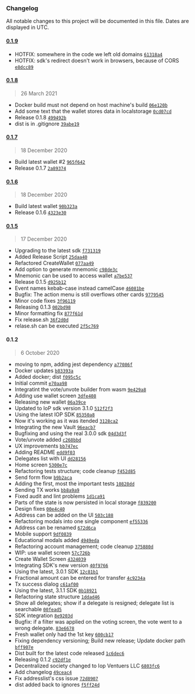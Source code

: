 ### Changelog

All notable changes to this project will be documented in this file. Dates are displayed in UTC.

#### [0.1.9](https://github.com/Internet-of-People/iop-webwallet/0.1.8..0.1.9)

- HOTFIX: somewhere in the code we left old domains [`61318a4`](https://github.com/Internet-of-People/iop-webwallet/commit/61318a4c6f1fea95181e7af8b1f231490c298f4e)
- HOTFIX: sdk's redirect doesn't work in browsers, because of CORS [`e8dcc89`](https://github.com/Internet-of-People/iop-webwallet/commit/e8dcc89051e86f6d9cfc73fc1101ccfd0d6a2958)

#### [0.1.8](https://github.com/Internet-of-People/iop-webwallet/0.1.7..0.1.8)

> 26 March 2021

- Docker build must not depend on host machine's build [`06e120b`](https://github.com/Internet-of-People/iop-webwallet/commit/06e120b9e65ba2682471f0e0b7fbc966513c0739)
- Add some text that the wallet stores data in localstorage [`0cd07cd`](https://github.com/Internet-of-People/iop-webwallet/commit/0cd07cd79ad073dbbbd0a17f4d77a3bce78c59b7)
- Release 0.1.8 [`499492b`](https://github.com/Internet-of-People/iop-webwallet/commit/499492b5b90bc39ed759d515a123ba578bae2559)
- dist is in .gitignore [`39abe19`](https://github.com/Internet-of-People/iop-webwallet/commit/39abe19fb0a13113b0809fe1486178e383896bdb)

#### [0.1.7](https://github.com/Internet-of-People/iop-webwallet/0.1.6..0.1.7)

> 18 December 2020

- Build latest wallet #2 [`965f642`](https://github.com/Internet-of-People/iop-webwallet/commit/965f642da4a3abb14fe8a7a15fc22ee787403d0b)
- Release 0.1.7 [`2a89374`](https://github.com/Internet-of-People/iop-webwallet/commit/2a89374521699dd9f5497cfa84dcc2129121d320)

#### [0.1.6](https://github.com/Internet-of-People/iop-webwallet/0.1.5..0.1.6)

> 18 December 2020

- Build latest wallet [`90b323a`](https://github.com/Internet-of-People/iop-webwallet/commit/90b323a3a068c529e3eaa6fe89430c0a6b690993)
- Release 0.1.6 [`4323e30`](https://github.com/Internet-of-People/iop-webwallet/commit/4323e30fab6c71ab5d58802216f00b92b5728918)

#### [0.1.5](https://github.com/Internet-of-People/iop-webwallet/0.1.2..0.1.5)

> 17 December 2020

- Upgrading to the latest sdk [`f731319`](https://github.com/Internet-of-People/iop-webwallet/commit/f7313197b354273e8c754d205cb076a40e72cb9b)
- Added Release Script [`25daa40`](https://github.com/Internet-of-People/iop-webwallet/commit/25daa40aecfeff8e514dd729662a56f5b6dec68f)
- Refactored CreateWallet [`077aa49`](https://github.com/Internet-of-People/iop-webwallet/commit/077aa495252b9af8ef0ae04562537aaaaa980d16)
- Add option to generate mnemonic [`c98de3c`](https://github.com/Internet-of-People/iop-webwallet/commit/c98de3cd2c26e72b52d29b52c042864b2e682826)
- Mnemonic can be used to access wallet [`a7be537`](https://github.com/Internet-of-People/iop-webwallet/commit/a7be5373b8101a4eb6a5bdce04fc80f0b0d3255e)
- Release 0.1.5 [`d925b12`](https://github.com/Internet-of-People/iop-webwallet/commit/d925b126190cc33155dc61ffc38d2fa03e39fb6f)
- Event names kebab-case instead camelCase [`46081be`](https://github.com/Internet-of-People/iop-webwallet/commit/46081bed68063a5a6ffbf601eced2a9ff385b2ec)
- Bugfix: The action menu is still overflows other cards [`9779545`](https://github.com/Internet-of-People/iop-webwallet/commit/9779545b82285763c52cd86cb31579fc00274050)
- Minor code fixes [`3f96119`](https://github.com/Internet-of-People/iop-webwallet/commit/3f96119ddda639bd7199e8aab711df2d132559db)
- Releasing 0.1.3 [`002bd98`](https://github.com/Internet-of-People/iop-webwallet/commit/002bd9842670dbc87cb5b12bac4ebae511751773)
- Minor formatting fix [`877f61d`](https://github.com/Internet-of-People/iop-webwallet/commit/877f61d1f14bb0a35ddfe77d2b9bfd59f248ed02)
- Fix release.sh [`36f2d0d`](https://github.com/Internet-of-People/iop-webwallet/commit/36f2d0d196fbba2a0a44df0256e877d3a226c5df)
- relase.sh can be executed [`2f5c769`](https://github.com/Internet-of-People/iop-webwallet/commit/2f5c76956fd0852b5d77e90cec21f340fd651b68)

#### 0.1.2

> 6 October 2020

- moving to npm, adding jest dependency [`a77086f`](https://github.com/Internet-of-People/iop-webwallet/commit/a77086f2161d048f32b3687b8aec8aef64918340)
- Docker updates [`b83393a`](https://github.com/Internet-of-People/iop-webwallet/commit/b83393ab1e9f7406bcac50d4bba7acbc6eae77d3)
- Added docker; dist [`f095c5c`](https://github.com/Internet-of-People/iop-webwallet/commit/f095c5c9117ee9f262fb54ba8ad54d9083c1e3a7)
- Initial commit [`e70aa98`](https://github.com/Internet-of-People/iop-webwallet/commit/e70aa98d555961958c7fdb6c704d84f9e231cb9b)
- Integratint the vote/unvote builder from wasm [`9e429a8`](https://github.com/Internet-of-People/iop-webwallet/commit/9e429a8edab5947a8ef7afa1b5e66789f960631d)
- Adding use wallet screen [`3dfe408`](https://github.com/Internet-of-People/iop-webwallet/commit/3dfe4082d5b7ff20d59ef2d06f1a41d15a80ab48)
- Releasing new wallet [`06a39ce`](https://github.com/Internet-of-People/iop-webwallet/commit/06a39ceeba7c01949d432230a877506c06867c38)
- Updated to IoP sdk version 3.1.0 [`512f2f3`](https://github.com/Internet-of-People/iop-webwallet/commit/512f2f353e6bdb86de2c1c560cb358d074be653c)
- Using the latest IOP SDK [`85350a8`](https://github.com/Internet-of-People/iop-webwallet/commit/85350a8a97f83e37ea4ec63b76337c7c7d1f30bc)
- Now it's working as it was itended [`3128ca2`](https://github.com/Internet-of-People/iop-webwallet/commit/3128ca23eb5b7f8d61dccd8e1ce57159e6442b32)
- Integrating the new Vault [`96eacb7`](https://github.com/Internet-of-People/iop-webwallet/commit/96eacb733673b6b794107f2ad53e3f965af48968)
- Bugfixing and using the real 3.0.0 sdk [`04d3d3f`](https://github.com/Internet-of-People/iop-webwallet/commit/04d3d3fb7b2ae1ca1707c6792f69ace2d3c74cbd)
- Vote/unvote added [`c268bbd`](https://github.com/Internet-of-People/iop-webwallet/commit/c268bbd21aa7f8f643dccfd43bfd0a67023ecf3f)
- UX improvements [`bb747ec`](https://github.com/Internet-of-People/iop-webwallet/commit/bb747ec4ed7d6bfb7cd172ffb4488be7cfeb3872)
- Adding README [`edd9f03`](https://github.com/Internet-of-People/iop-webwallet/commit/edd9f03921de8b0c7247789478b7b206a0407e4a)
- Delegates list with UI [`dd28156`](https://github.com/Internet-of-People/iop-webwallet/commit/dd2815655e8ae9ff09d21260aa227d78f86f4e02)
- Home screen [`5300e7c`](https://github.com/Internet-of-People/iop-webwallet/commit/5300e7cf5e762b53e799c57100c0c20bb9084d38)
- Refactoring tests structure; code cleanup [`f452d85`](https://github.com/Internet-of-People/iop-webwallet/commit/f452d85316194fadf89ac2aac3b9fd822786cde6)
- Send form flow [`b9b2aca`](https://github.com/Internet-of-People/iop-webwallet/commit/b9b2aca12a0ef22193b9be8c250c1e58e08a3243)
- Adding the first, most the important tests [`10828dd`](https://github.com/Internet-of-People/iop-webwallet/commit/10828dd7aad8474fe73c90f133dedc0a259c0808)
- Sending TX works [`bb8a9a9`](https://github.com/Internet-of-People/iop-webwallet/commit/bb8a9a980745476e60478bd9fac57fa04ec3a9b5)
- Fixed audit and lint problems [`1d1ca91`](https://github.com/Internet-of-People/iop-webwallet/commit/1d1ca91ee66b3bc019ac1f4046c42ca5512d84ec)
- Parts of the state is now persisted in local storage [`f839200`](https://github.com/Internet-of-People/iop-webwallet/commit/f839200071d2294ff87326d752e0057256e188c1)
- Design fixes [`00e4c40`](https://github.com/Internet-of-People/iop-webwallet/commit/00e4c40d6a0e0dbf8e772b1c658180192553e9e8)
- Address can be added on the UI [`503c188`](https://github.com/Internet-of-People/iop-webwallet/commit/503c188234bf8815ff18d3c5e54963e4a68e0538)
- Refactoring modals into one single component [`ef55336`](https://github.com/Internet-of-People/iop-webwallet/commit/ef55336ad2e2ad1495ac133a74164343bed5a9cf)
- Address can be renamed [`672d6ca`](https://github.com/Internet-of-People/iop-webwallet/commit/672d6cadc4d2c7186aaecc6b4ea8ca5d7b2db790)
- Mobile support [`9df0839`](https://github.com/Internet-of-People/iop-webwallet/commit/9df0839907b192cb92c27b2ed6daa1b94d56a639)
- Educational modals added [`4949eda`](https://github.com/Internet-of-People/iop-webwallet/commit/4949eda0650ab5a921e05dcf1a8c11742dad566f)
- Refactoring account management; code cleanup [`375880d`](https://github.com/Internet-of-People/iop-webwallet/commit/375880ddb8b65664cd3bd3081e5b09230db672b9)
- WIP: use wallet screen [`57c726b`](https://github.com/Internet-of-People/iop-webwallet/commit/57c726b2c62fc3ec23b61e0717ed059c6d961552)
- Create Wallet Screen [`4324039`](https://github.com/Internet-of-People/iop-webwallet/commit/43240390aab84c7ed2fd239eb0ceccb9c0a51ec9)
- Integrating SDK's new version [`40f9766`](https://github.com/Internet-of-People/iop-webwallet/commit/40f9766b55c68aead0f8de862a47a7e705d27364)
- Using the latest, 3.0.1 SDK [`12c81b1`](https://github.com/Internet-of-People/iop-webwallet/commit/12c81b1618246a4af7d70eb0a9afc94c7996d0d2)
- Fractional amount can be entered for transfer [`4c9234a`](https://github.com/Internet-of-People/iop-webwallet/commit/4c9234a8943cf1bb1d8a81935b0654d8eb6a1174)
- Tx success dialog [`c61af00`](https://github.com/Internet-of-People/iop-webwallet/commit/c61af00b7b57284423d5d3607e2491ea5d0e91c4)
- Using the latest, 3.1.1 SDK [`0b18921`](https://github.com/Internet-of-People/iop-webwallet/commit/0b18921132131f2ba4a48c655d90531d90bec0aa)
- Refactoring state structure [`1ddad46`](https://github.com/Internet-of-People/iop-webwallet/commit/1ddad46311f2360791ac7ce0053ff2e5a559193e)
- Show all delegates; show if a delegate is resigned; delegate list is searchable [`00fead5`](https://github.com/Internet-of-People/iop-webwallet/commit/00fead5a67d83fa1a05446467e91eef9f716a55a)
- SDK integration [`8e9203d`](https://github.com/Internet-of-People/iop-webwallet/commit/8e9203d8be0a9990ce776e134d2f22729d35a976)
- Bugfix: if a filter was applied on the voting screen, the vote went to a wrong delegate. [`83e6678`](https://github.com/Internet-of-People/iop-webwallet/commit/83e66780d8d66736eff0ef41b811e2d15e880c1e)
- Fresh wallet only had the 1st key [`600cb17`](https://github.com/Internet-of-People/iop-webwallet/commit/600cb17bf3b5491e7d3b8fa008b21a39528e7151)
- Fixing dependency versioning; Build new release; Update docker path [`bff907e`](https://github.com/Internet-of-People/iop-webwallet/commit/bff907edd92ed6be44958fda66881e260639a33a)
- Dist built for the latest code released [`1c6dec6`](https://github.com/Internet-of-People/iop-webwallet/commit/1c6dec63701a81c50105a29cb621c24f9ac03633)
- Releasing 0.1.2 [`c92df1e`](https://github.com/Internet-of-People/iop-webwallet/commit/c92df1ec95d97102a1307f708ea9a49b67323cf0)
- Decentralized society changed to Iop Ventuers LLC [`6803fc6`](https://github.com/Internet-of-People/iop-webwallet/commit/6803fc6edd3eda160a005c43308afe528da36056)
- Add changelog [`49ceac4`](https://github.com/Internet-of-People/iop-webwallet/commit/49ceac4a5d10170310cd8d395bb1fe990df042a6)
- Fix addresslist's css issue [`72d8907`](https://github.com/Internet-of-People/iop-webwallet/commit/72d8907c9a70fa6d29f93d07aa7a2df3343b4ff9)
- dist added back to ignores [`f5ff24d`](https://github.com/Internet-of-People/iop-webwallet/commit/f5ff24d6b2a010b050ce1126bffd2acbb7f11d0d)
